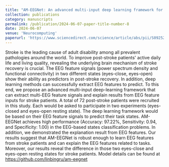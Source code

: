 ```yaml
---
title: "AM-EEGNet: An advanced multi-input deep learning framework for classifying Stroke Patient EEG task states"
collection: publications
category: manuscripts
permalink: /publication/2024-06-07-paper-title-number-8
date: 2024-06-07
venue: 'Neurocomputing'
paperurl: 'https://www.sciencedirect.com/science/article/abs/pii/S092523122400393X'
---
```


Stroke is the leading cause of adult disability among all prevalent pathologies around the world. To improve post-stroke patients' active daily life and living quality, revealing the underlying brain mechanism of stroke recovery is crucial. The EEG feature signals (power spectrum density and functional connectivity) in two different states (eyes-close, eyes-open) show their ability as predictors in post-stroke recovery. In addition, deep learning methods can successfully extract EEG features to predict. To this end, we propose an advanced multi-input deep-learning framework that can extract multi-EEG feature signals and explain results from EEG feature inputs for stroke patients. A total of 72 post-stroke patients were recruited in this study. Each would be asked to participate in two experiments (eyes-closed and eyes-open resting state). The deep learning framework would be based on their EEG feature signals to predict their task states. AM-EEGNet achieves high performance (Accuracy: 97.22%, Sensitivity: 0.94, and Specificity: 1.00) in the EEG-based states classification problems. In addition, we demonstrated the explanation result from EEG features. Our results suggest that AM-EEGNet is robust enough to learn EEG features from stroke patients and can explain the EEG features related to tasks. Moreover, our results reveal the difference in those two eyes-close and eyes-open resting states for stroke patients. Model details can be found at https://github.com/linbingru/am-eegnet
